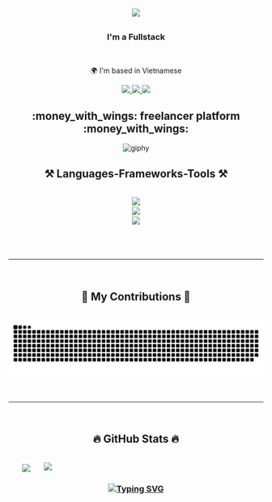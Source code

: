 

<h1 align="center">
    <img src="https://readme-typing-svg.herokuapp.com/?font=Righteous&size=35&center=true&vCenter=true&width=500&height=70&duration=4000&lines=Hi+There!+👋;+I'm+Quoc+Anh!;" />
</h1>

<h3 align="center">I'm a Fullstack</h3>

<br/>

<div align="center">

 🌍 I'm based in Vietnamese 
 

 
 </div>

<div align="center"> 
  <a href="mailto:quocanhnguyen390@gmail.com">
    <img src="https://img.shields.io/badge/Gmail-0077B5?style=for-the-badge&logo=gmail&logoColor=white" />
  </a>
  <a href="https://www.facebook.com/quocanh1204.dev/" target="_blank">
    <img src="https://img.shields.io/badge/Facebook-0077B5?style=for-the-badge&logo=facebook&logoColor=white" target="_blank" />
  </a>
  <a href="https://quanh1204.github.io/" target="_blank">
     <img src="https://img.shields.io/badge/Website-0077B5?style=for-the-badge&logo=google-chrome&logoColor=white" target="_blank" /> <!-- sqlite, safari, google-chrome are other good icon options -->
  </a>
</div>

<h2 align="center">:money_with_wings: freelancer platform :money_with_wings:</h2>

<p align="center">
  <img src="https://github.com/thanhtin4401/thanhtin4401/assets/85281544/a65ececb-7042-4a69-b9a6-71381c48b003" alt="giphy" />
</p>
<h2 align="center">⚒️ Languages-Frameworks-Tools ⚒️</h2>
<br/>
<div align="center">
    <img src="https://skillicons.dev/icons?i=nodejs,github,gitlab,express,firebase,mongodb" /><br>
  <img src="https://skillicons.dev/icons?i=react,angular,electron,next,javascript,typescript,d3,redux,styledcomponents" /><br>
    <img src="https://skillicons.dev/icons?i=jenkins,bootstrap,mui,mysql,html,css,sass,tailwind,vscode,figma,xd,ps,git" />
</div>
  <br/><br/><br/>
<hr/>
<br>
<div align="center">
  <h2>🐍 My Contributions 🐍</h2>
  <br>
  <img alt="snake eating my contributions" src="https://raw.githubusercontent.com/salesp07/salesp07/output/github-contribution-grid-snake.svg" />
  <br/><br/><br/>
</div>

<hr/>
<br>
<h2 align="center">🔥 GitHub Stats 🔥</h2>
<!-- https://github.com/anuraghazra/github-readme-stats -->
<br>
<div align=center>
  <a href="#" title="quanh1204">
    <img width="315" align="center" src="https://github-readme-stats.vercel.app/api/top-langs/?username=quanh1204&hide=c%23,powershell,Mathematica,Objective-C%2b%2b,Cuda&title_color=61dafb&text_color=ffffff&icon_color=61dafb&bg_color=20232a&langs_count=8&layout=compact&border_color=61dafb&hide_border=true" />
  </a>
  <a href="#" title="quanh1204">
    <img align="right" width="434" src="https://github-readme-stats.vercel.app/api?username=quanh1204&show_icons=true&theme=react&border_color=61dafb&hide_border=true" />
  </a>
</div>


<h3 align="center">
   <a href="https://git.io/typing-svg"><img src="https://readme-typing-svg.demolab.com?font=Fira+Code&pause=1000&random=false&width=435&lines=C%E1%BA%A3m+%C6%A1n+b%E1%BA%A1n+%C4%91%C3%A3+v%C3%A0o+profile+c%E1%BB%A7a+m%C3%ACnh!+%F0%9F%98%98;N%E1%BA%BFu+mu%C3%B4n+li%C3%AAn+h%E1%BB%87+t%C3%B4i!;Qua+s%E1%BB%91+%C4%91i%E1%BB%87n+tho%E1%BA%A1i+ho%E1%BA%B7c+nh%E1%BA%AFn+tin+qua+facebook!;Thanks" alt="Typing SVG" /></a>
</h3>
